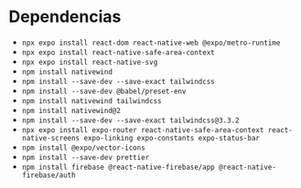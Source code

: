 # Dependencias

* ```npx expo install react-dom react-native-web @expo/metro-runtime```
* ```npx expo install react-native-safe-area-context```
* ```npx expo install react-native-svg```
* ```npm install nativewind```
* ```npm install --save-dev --save-exact tailwindcss```
* ```npm install --save-dev @babel/preset-env```
* ```npm install nativewind tailwindcss```
* ```npm install nativewind@2```
* ```npm install --save-dev --save-exact tailwindcss@3.3.2```
* ```npx expo install expo-router react-native-safe-area-context react-native-screens expo-linking expo-constants expo-status-bar```
* ```npm install @expo/vector-icons```
* ```npm install --save-dev prettier```
* ```npm install firebase @react-native-firebase/app @react-native-firebase/auth```